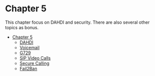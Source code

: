 Chapter 5
=========

This chapter focus on DAHDI and security. There are also several other topics as bonus.

* [Chapter 5](Chapter-05.md)
	* [DAHDI](Chapter_05/DAHDI.md)
	* [Voicemail](Chapter_05/Voicemail.md)
	* [G729](Chapter_05/G729.md)
	* [SIP Video Calls](Chapter_05/SIP-Video-Calls.md)
	* [Secure Calling](Chapter_05/Secure-Calling.md)
	* [Fail2Ban](Chapter_05/Fail2Ban.md)
